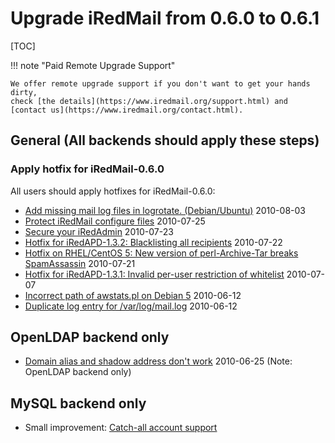 # Upgrade iRedMail from 0.6.0 to 0.6.1

[TOC]

!!! note "Paid Remote Upgrade Support"

    We offer remote upgrade support if you don't want to get your hands dirty,
    check [the details](https://www.iredmail.org/support.html) and
    [contact us](https://www.iredmail.org/contact.html).

## General (All backends should apply these steps)

### Apply hotfix for iRedMail-0.6.0

All users should apply hotfixes for iRedMail-0.6.0:

* [Add missing mail log files in logrotate. (Debian/Ubuntu)](https://forum.iredmail.org/topic1130-hotfix-for-060-add-missing-log-files-in-logrotate-debianubuntu.html) 2010-08-03
* [Protect iRedMail configure files](https://forum.iredmail.org/topic1108-hotfix-protect-config-files-which-contains-passwords.html) 2010-07-25
* [Secure your iRedAdmin](https://forum.iredmail.org/topic1102-secure-your-exist-iredadmin.html) 2010-07-23
* [Hotfix for iRedAPD-1.3.2: Blacklisting all recipients](https://forum.iredmail.org/topic1096-hotfix-for-iredapd132-blacklisting-all-recipients.html) 2010-07-22
* [Hotfix on RHEL/CentOS 5: New version of perl-Archive-Tar breaks SpamAssassin](https://forum.iredmail.org/topic1085-hotfix-new-version-of-perlarchivetar-breaks-spamassassin.html) 2010-07-21
* [Hotfix for iRedAPD-1.3.1: Invalid per-user restriction of whitelist](https://forum.iredmail.org/topic1052-hotfix-for-iredapd131-invalid-peruser-restriction-of-whitelist.html) 2010-07-07
* [Incorrect path of awstats.pl on Debian 5](https://forum.iredmail.org/topic982-hotfix-for-060-incorrect-path-of-awstatspl-on-debian-5.html) 2010-06-12
* [Duplicate log entry for /var/log/mail.log](https://forum.iredmail.org/topic983-hotfix-for-060-duplicate-log-entry-for-varlogmaillog.html) 2010-06-12

## OpenLDAP backend only

* [Domain alias and shadow address don't work](https://forum.iredmail.org/topic1023-hotfix-for-060-domain-alias-and-shadow-address-dont-work.html) 2010-06-25 (Note: OpenLDAP backend only)

## MySQL backend only

* Small improvement: [Catch-all account support](./sql.create.domain.catchall.account.html)
